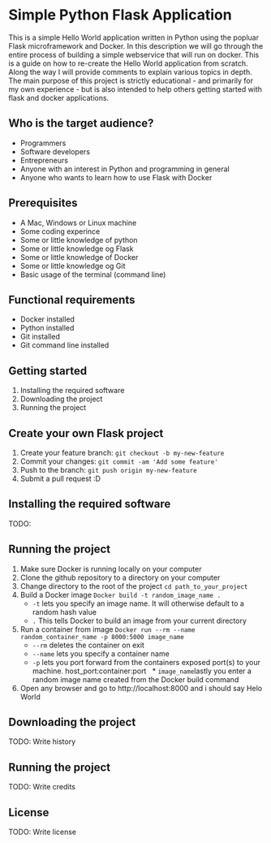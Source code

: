 # Simple Python Flask Application



This is a simple Hello World application written in Python using the popluar Flask microframework and Docker. In this description we will go through the entire process of building a simple webservice that will run on docker. This is a guide on how to re-create the Hello World application from scratch. Along the way I will provide comments to explain various topics in depth. The main purpose of this project is strictly educational - and primarily for my own experience - but is also intended to help others getting started with flask and docker applications. 

## Who is the target audience?

* Programmers
* Software developers
* Entrepreneurs
* Anyone with an interest in Python and programming in general
* Anyone who wants to learn how to use Flask with Docker

## Prerequisites

* A Mac, Windows or Linux machine
* Some coding experince
* Some or little knowledge of python
* Some or little knowledge og Flask
* Some or little knowledge of Docker
* Some or little knowledge og Git
* Basic usage of the terminal (command line)

## Functional requirements

* Docker installed 
* Python installed
* Git installed
* Git command line installed

## Getting started

1. Installing the required software
2. Downloading the project
3. Running the project

## Create your own Flask project

1. Create your feature branch: `git checkout -b my-new-feature`
2. Commit your changes: `git commit -am 'Add some feature'`
3. Push to the branch: `git push origin my-new-feature`
4. Submit a pull request :D

## Installing the required software

TODO: 

## Running the project

1. Make sure Docker is running locally on your computer
2. Clone the github repository to a directory on your computer
3. Change directory to the root of the project `cd path_to_your_project`
4. Build a Docker image `Docker build -t random_image_name .`
   * `-t` lets you specify an image name. It will otherwise default to a random hash value
   * `.` This tells Docker to build an image from your current directory
5. Run a container from image `Docker run --rm --name random_container_name -p 8000:5000 image_name`
   * `--rm` deletes the container on exit
   * `--name` lets you specify a container name
   * `-p` lets you port forward from the containers exposed port(s) to your machine. host_port:container:port
   * `image_name`lastly you enter a random image name created from the Docker build command
6. Open any browser and go to http://localhost:8000 and i should say Helo World

## Downloading the project 

TODO: Write history

## Running the project

TODO: Write credits

## License

TODO: Write license
